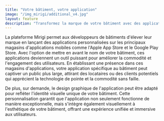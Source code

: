 ```yaml
---
title: "Votre bâtiment, votre application"
image: "/img_mirigi/additional_v4.jpg"
layout: feature
description: "Transformez la marque de votre bâtiment avec des applications mobiles Mirigi personnalisées !"
---
```


La plateforme Mirigi permet aux développeurs de bâtiments d'élever leur marque en lançant des applications personnalisées sur les principaux magasins d'applications mobiles comme l'Apple App Store et le Google Play Store. Avec l'option de mettre en avant le nom de votre bâtiment, ces applications deviennent un outil puissant pour améliorer la commodité et l'engagement des utilisateurs. En établissant une présence dans ces magasins d'applications, votre application spécifique au bâtiment peut captiver un public plus large, attirant des locataires ou des clients potentiels qui apprécient la technologie de pointe et la commodité sans faille.

De plus, sur demande, le design graphique de l'application peut être adapté pour refléter l'identité visuelle unique de votre bâtiment. Cette personnalisation garantit que l'application non seulement fonctionne de manière exceptionnelle, mais s'intègre également visuellement à l'esthétique de votre bâtiment, offrant une expérience unifiée et immersive aux utilisateurs.

